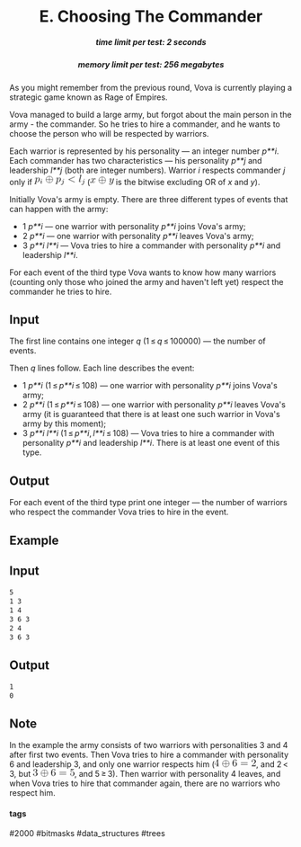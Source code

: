 <h1 style='text-align: center;'> E. Choosing The Commander</h1>

<h5 style='text-align: center;'>time limit per test: 2 seconds</h5>
<h5 style='text-align: center;'>memory limit per test: 256 megabytes</h5>

As you might remember from the previous round, Vova is currently playing a strategic game known as Rage of Empires.

Vova managed to build a large army, but forgot about the main person in the army - the commander. So he tries to hire a commander, and he wants to choose the person who will be respected by warriors.

Each warrior is represented by his personality — an integer number *p**i*. Each commander has two characteristics — his personality *p**j* and leadership *l**j* (both are integer numbers). Warrior *i* respects commander *j* only if ![](images/8125d4c911c845cc506dda0bacc8675f2cf9f121.png) (![](images/b364f2e04c665b78b924ec10666327a4ef4635bc.png) is the bitwise excluding OR of *x* and *y*).

Initially Vova's army is empty. There are three different types of events that can happen with the army:

* 1 *p**i* — one warrior with personality *p**i* joins Vova's army;
* 2 *p**i* — one warrior with personality *p**i* leaves Vova's army;
* 3 *p**i* *l**i* — Vova tries to hire a commander with personality *p**i* and leadership *l**i*.

For each event of the third type Vova wants to know how many warriors (counting only those who joined the army and haven't left yet) respect the commander he tries to hire.

## Input

The first line contains one integer *q* (1 ≤ *q* ≤ 100000) — the number of events.

Then *q* lines follow. Each line describes the event:

* 1 *p**i* (1 ≤ *p**i* ≤ 108) — one warrior with personality *p**i* joins Vova's army;
* 2 *p**i* (1 ≤ *p**i* ≤ 108) — one warrior with personality *p**i* leaves Vova's army (it is guaranteed that there is at least one such warrior in Vova's army by this moment);
* 3 *p**i* *l**i* (1 ≤ *p**i*, *l**i* ≤ 108) — Vova tries to hire a commander with personality *p**i* and leadership *l**i*. There is at least one event of this type.
## Output

For each event of the third type print one integer — the number of warriors who respect the commander Vova tries to hire in the event.

## Example

## Input


```
5  
1 3  
1 4  
3 6 3  
2 4  
3 6 3  

```
## Output


```
1  
0  

```
## Note

In the example the army consists of two warriors with personalities 3 and 4 after first two events. Then Vova tries to hire a commander with personality 6 and leadership 3, and only one warrior respects him (![](images/3d8e4cd0a5c3c0cdc8b35097f3dc7317604240a6.png), and 2 < 3, but ![](images/4e3eeab99fa495ecdcd103c68de47dd72943016f.png), and 5 ≥ 3). Then warrior with personality 4 leaves, and when Vova tries to hire that commander again, there are no warriors who respect him.



#### tags 

#2000 #bitmasks #data_structures #trees 